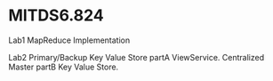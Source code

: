 # MITDS6.824

Lab1 MapReduce Implementation

Lab2 Primary/Backup Key Value Store
    partA   ViewService. Centralized Master
    partB   Key Value Store.
    

